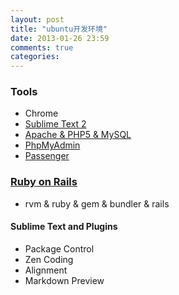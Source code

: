 ```yaml
---
layout: post
title: "ubuntu开发环境"
date: 2013-01-26 23:59
comments: true
categories: 
---
```


### Tools
* Chrome
* [Sublime Text 2](http://www.sublimetext.com/)
* [Apache & PHP5 & MySQL](http://wiki.ubuntu.org.cn/Apache)
* [PhpMyAdmin](www.phpmyadmin.net)
* [Passenger](https://www.phusionpassenger.com/)


### [Ruby on Rails](http://ruby-china.org/wiki/install_ruby_guide)
* rvm & ruby & gem & bundler & rails 

#### Sublime Text and Plugins
* Package Control
* Zen Coding
* Alignment
* Markdown Preview